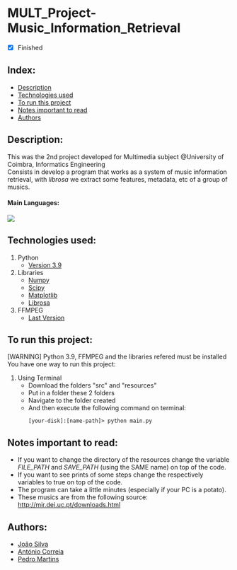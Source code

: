 # MULT_Project-Music_Information_Retrieval

- [x] Finished

## Index:
- [Description](#description)
- [Technologies used](#technologies-used)
- [To run this project](#to-run-this-project)
- [Notes important to read](#notes-important-to-read)
- [Authors](#authors)

## Description:
This was the 2nd project developed for Multimedia subject @University of Coimbra, Informatics Engineering <br>
Consists in develop a program that works as a system of music information retrieval, with *librosa* we extract some features, metadata, etc of a group of musics.

#### Main Languages:
![](https://img.shields.io/badge/Python-333333?style=flat&logo=python&logoColor=4F74DA)

## Technologies used:
1. Python
    - [Version 3.9](https://www.python.org/downloads/release/python-390/)
2. Libraries
    - [Numpy](https://numpy.org/)
    - [Scipy](https://scipy.org/)
    - [Matplotlib](https://matplotlib.org/)
    - [Librosa](https://librosa.org/)
3. FFMPEG
    - [Last Version](https://ffmpeg.org/)

## To run this project:
[WARNING] Python 3.9, FFMPEG and the libraries refered must be installed <br>
You have one way to run this project:
1. Using Terminal
    - Download the folders "src" and "resources"
    - Put in a folder these 2 folders
    - Navigate to the folder created
    - And then execute the following command on terminal: 
        ```shellscript
        [your-disk]:[name-path]> python main.py
        ```

## Notes important to read:
   - If you want to change the directory of the resources change the variable *FILE_PATH* and *SAVE_PATH* (using the SAME name) on top of the code.
   - If you want to see prints of some steps change the respectively variables to true on top of the code.
   - The program can take a little minutes (especially if your PC is a potato).
   - These musics are from the following source: http://mir.dei.uc.pt/downloads.html

## Authors:
- [João Silva](https://github.com/joaosilva21)
- [António Correia](https://github.com/antcorreia)
- [Pedro Martins](https://github.com/PedroMartinsUC)
